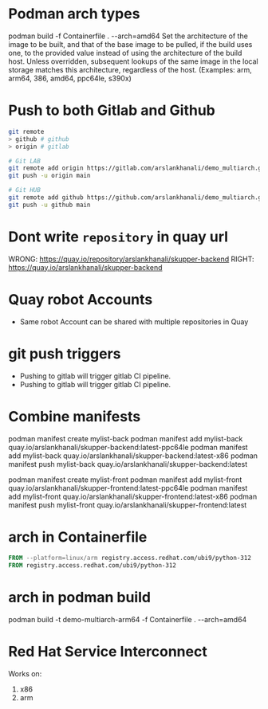 # Podman arch types
podman build -f Containerfile . --arch=amd64
Set the architecture of the image to be built, and that of the base image to be pulled, if the build uses one, to the provided value instead of using the architecture of the build host. Unless overridden, subsequent lookups of the same image in the local storage matches this architecture, regardless of the host. (Examples: arm, arm64, 386, amd64, ppc64le, s390x)

# Push to both Gitlab and Github
``` sh
git remote                 
> github # github
> origin # gitlab 

# Git LAB
git remote add origin https://gitlab.com/arslankhanali/demo_multiarch.git
git push -u origin main

# Git HUB
git remote add github https://github.com/arslankhanali/demo_multiarch.git
git push -u github main
```

# Dont write `repository` in quay url
WRONG: https://quay.io/repository/arslankhanali/skupper-backend
RIGHT: https://quay.io/arslankhanali/skupper-backend

# Quay robot Accounts
- Same robot Account can be shared with multiple repositories in Quay

# git push triggers
- Pushing to gitlab will trigger gitlab CI pipeline.
- Pushing to gitlab will trigger gitlab CI pipeline.

# Combine manifests
podman manifest create mylist-back
podman manifest add mylist-back quay.io/arslankhanali/skupper-backend:latest-ppc64le
podman manifest add mylist-back quay.io/arslankhanali/skupper-backend:latest-x86
podman manifest push mylist-back quay.io/arslankhanali/skupper-backend:latest

podman manifest create mylist-front
podman manifest add mylist-front quay.io/arslankhanali/skupper-frontend:latest-ppc64le
podman manifest add mylist-front quay.io/arslankhanali/skupper-frontend:latest-x86
podman manifest push mylist-front quay.io/arslankhanali/skupper-frontend:latest

# arch in Containerfile
```dockerfile
FROM --platform=linux/arm registry.access.redhat.com/ubi9/python-312
FROM registry.access.redhat.com/ubi9/python-312
```
# arch in podman build
podman build -t demo-multiarch-arm64 -f Containerfile . --arch=amd64  

# Red Hat Service Interconnect
Works on:
1. x86
2. arm